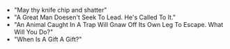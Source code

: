 * "May thy knife chip and shatter"
* "A Great Man Doesen't Seek To Lead. He's Called To It."
* "An Animal Caught In A Trap Will Gnaw Off Its Own Leg To Escape. What Will You Do?"
* "When Is A Gift A Gift?"
